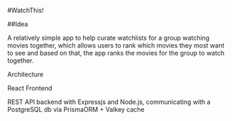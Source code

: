 #WatchThis!

##Idea

A relatively simple app to help curate watchlists for a group watching movies together, which allows users to rank which movies they most want to see and based on that, the app ranks the movies for the group to watch together.

Architecture

React Frontend

REST API backend with Expressjs and Node.js, communicating with a PostgreSQL db via PrismaORM + Valkey cache